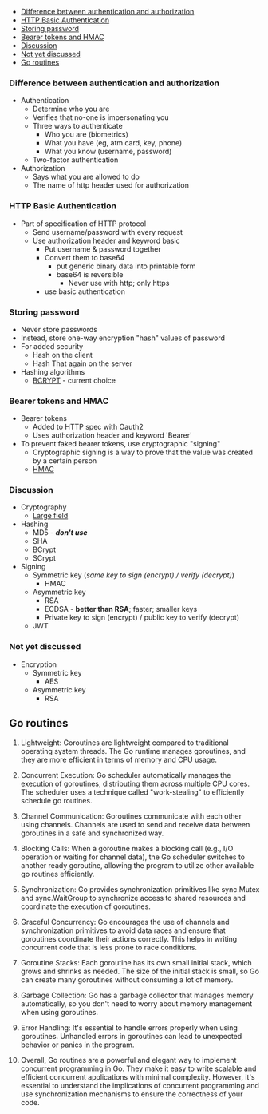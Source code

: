 <!--toc:start-->
  - [Difference between authentication and authorization](#difference-between-authentication-and-authorization)
  - [HTTP Basic Authentication](#http-basic-authentication)
  - [Storing password](#storing-password)
  - [Bearer tokens and HMAC](#bearer-tokens-and-hmac)
  - [Discussion](#discussion)
  - [Not yet discussed](#not-yet-discussed)
- [Go routines](#go-routines)
<!--toc:end-->

### Difference between authentication and authorization
* Authentication
  * Determine who you are
  * Verifies that no-one is impersonating you
  * Three ways to authenticate
    * Who you are (biometrics)
    * What you have (eg, atm card, key, phone)
    * What you know (username, password)
  * Two-factor authentication
* Authorization
    * Says what you are allowed to do
    * The name of http header used for authorization
### HTTP Basic Authentication
* Part of specification of HTTP protocol
    * Send username/password with every request
    * Use authorization header and keyword basic
        * Put username & password together
        * Convert them to base64
            * put generic binary data into printable form
            * base64 is reversible
              * Never use with http; only https
        * use basic authentication
### Storing password
* Never store passwords
* Instead, store one-way encryption "hash" values of password
* For added security
  * Hash on the client
  * Hash That again on the server
* Hashing algorithms
  * [BCRYPT](https://godoc.org/golang.org/x/crypto/bcrypt) - current choice
### Bearer tokens and HMAC
* Bearer tokens
  * Added to HTTP spec with Oauth2
  * Uses authorization header and keyword 'Bearer'
* To prevent faked bearer tokens, use cryptographic "signing"
  * Cryptographic signing is a way to prove that the value was created by a certain person
  * [HMAC](https://godoc.org/crypto/hmac)
### Discussion
* Cryptography
  * <u>Large field</u>
* Hashing
  * MD5 - ***don't use***
  * SHA
  * BCrypt
  * SCrypt
* Signing
  * Symmetric key (*same key to sign (encrypt) / verify (decrypt)*)
    * HMAC
  * Asymmetric key
    * RSA
    * ECDSA - **better than RSA**; faster; smaller keys
    * Private key to sign (encrypt) / public key to verify (decrypt)
  * JWT

### Not yet discussed

* Encryption
  * Symmetric key
    * AES
  * Asymmetric key
    * RSA

## Go routines
1. Lightweight: Goroutines are lightweight compared to traditional operating system threads. The Go runtime manages goroutines, and they are more efficient in terms of memory and CPU usage.

2. Concurrent Execution: Go scheduler automatically manages the execution of goroutines, distributing them across multiple CPU cores. The scheduler uses a technique called "work-stealing" to efficiently schedule go routines.

3. Channel Communication: Goroutines communicate with each other using channels. Channels are used to send and receive data between goroutines in a safe and synchronized way.

4. Blocking Calls: When a goroutine makes a blocking call (e.g., I/O operation or waiting for channel data), the Go scheduler switches to another ready goroutine, allowing the program to utilize other available go routines efficiently.

5. Synchronization: Go provides synchronization primitives like sync.Mutex and sync.WaitGroup to synchronize access to shared resources and coordinate the execution of goroutines.

6. Graceful Concurrency: Go encourages the use of channels and synchronization primitives to avoid data races and ensure that goroutines coordinate their actions correctly. This helps in writing concurrent code that is less prone to race conditions.

7. Goroutine Stacks: Each goroutine has its own small initial stack, which grows and shrinks as needed. The size of the initial stack is small, so Go can create many goroutines without consuming a lot of memory.

8. Garbage Collection: Go has a garbage collector that manages memory automatically, so you don't need to worry about memory management when using goroutines.

9. Error Handling: It's essential to handle errors properly when using goroutines. Unhandled errors in goroutines can lead to unexpected behavior or panics in the program.

10. Overall, Go routines are a powerful and elegant way to implement concurrent programming in Go. They make it easy to write scalable and efficient concurrent applications with minimal complexity. However, it's essential to understand the implications of concurrent programming and use synchronization mechanisms to ensure the correctness of your code.
